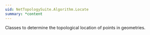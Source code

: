```yaml
---
uid: NetTopologySuite.Algorithm.Locate
summary: *content
---
```

Classes to determine the topological location of points in geometries.
